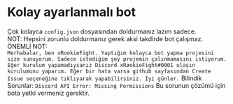 # Kolay ayarlanmalı bot
Çok kolayca `config.json` dosyasından doldurmanız lazım sadece. \
NOT: Hepsini zorunlu doldurmanız gerek aksi takdirde bot çalışmaz. \
ÖNEMLİ NOT: \
`Merhabalar, ben xRookieFight. Yaptığım kolayca bot yapma projesini size sunuyorum. Sadece istediğim şey projemin çalınmamasını istiyorum. Eğer kurulum yapamadıysanız Discord xRøokieFight#0001 ulaşın kurulumunu yaparım. Eğer bir hata varsa github sayfasından Create Issue seçeneğine tıklıyarak yapabilirsiniz. İyi günler.`
 Bilindik Sorunlar:
`Discord API Error: Missing Permissions`
Bu sorunun çözümü için bota yetki vermeniz gerektir.
